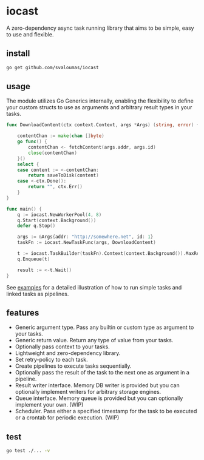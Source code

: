 # iocast

A zero-dependency async task running library that aims to be simple, easy to use and flexible.

## install

```bash
go get github.com/svaloumas/iocast
```

## usage

The module utilizes Go Generics internally, enabling the flexibility to define your custom structs to use as arguments and arbitrary result types in your tasks.

```go
func DownloadContent(ctx context.Context, args *Args) (string, error) {

	contentChan := make(chan []byte)
	go func() {
		contentChan <- fetchContent(args.addr, args.id)
		close(contentChan)
	}()
	select {
	case content := <-contentChan:
		return saveToDisk(content)
	case <-ctx.Done():
		return "", ctx.Err()
	}
}

func main() {
	q := iocast.NewWorkerPool(4, 8)
	q.Start(context.Background())
	defer q.Stop()

	args := &Args{addr: "http://somewhere.net", id: 1}
	taskFn := iocast.NewTaskFunc(args, DownloadContent)

	t := iocast.TaskBuilder(taskFn).Context(context.Background()).MaxRetries(3).Build()
	q.Enqueue(t)

	result := <-t.Wait()
}
```

See [examples](_example/) for a detailed illustration of how to run simple tasks and linked tasks as pipelines.

## features

* Generic argument type. Pass any builtin or custom type as argument to your tasks.
* Generic return value. Return any type of value from your tasks.
* Optionally pass context to your tasks.
* Lightweight and zero-dependency library.
* Set retry-policy to each task.
* Create pipelines to execute tasks sequentially. 
* Optionally pass the result of the task to the next one as argument in a pipeline.
* Result writer interface. Memory DB writer is provided but you can optionally implement writers for arbitrary storage engines.
* Queue interface. Memory queue is provided but you can optionally implement your own. (WIP)
* Scheduler. Pass either a specified timestamp for the task to be executed or a crontab for periodic execution. (WIP)

## test

```bash
go test ./... -v
```
